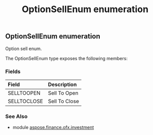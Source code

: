 ﻿---
title: OptionSellEnum enumeration
second_title: Aspose.Finance for Python via .NET API References
description: 
type: docs
weight: 930
url: /python-net/aspose.finance.ofx.investment/optionsellenum/
is_root: false
---

## OptionSellEnum enumeration

Option sell enum.



The OptionSellEnum type exposes the following members:

### Fields
| Field | Description |
| :- | :- |
| SELLTOOPEN | Sell To Open |
| SELLTOCLOSE | Sell To Close |


### See Also

* module [aspose.finance.ofx.investment](../)
